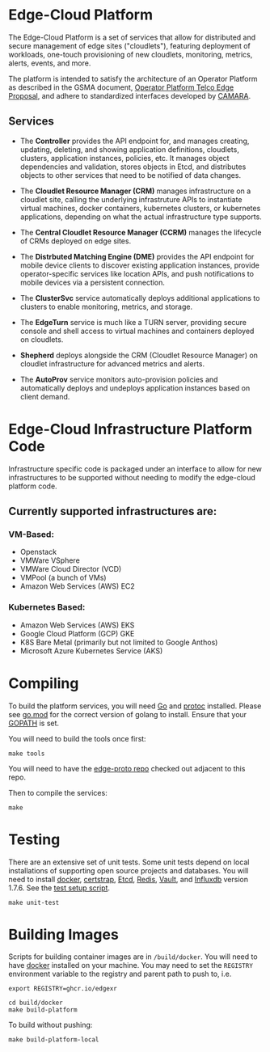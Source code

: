 # Edge-Cloud Platform

The Edge-Cloud Platform is a set of services that allow for distributed and secure management of edge sites ("cloudlets"), featuring deployment of workloads, one-touch provisioning of new cloudlets, monitoring, metrics, alerts, events, and more.

The platform is intended to satisfy the architecture of an Operator Platform as described in the GSMA document, [Operator Platform Telco Edge Proposal](https://www.gsma.com/futurenetworks/wp-content/uploads/2020/10/GSMA-Operator-Platform-Proposal-Oct-2020.pdf), and adhere to standardized interfaces developed by [CAMARA](https://camaraproject.org/).

## Services

- The **Controller** provides the API endpoint for, and manages creating, updating, deleting, and showing application definitions, cloudlets, clusters, application instances, policies, etc. It manages object dependencies and validation, stores objects in Etcd, and distributes objects to other services that need to be notified of data changes.

- The **Cloudlet Resource Manager (CRM)** manages infrastructure on a cloudlet site, calling the underlying infrastruture APIs to instantiate virtual machines, docker containers, kubernetes clusters, or kubernetes applications, depending on what the actual infrastructure type supports.

- The **Central Cloudlet Resource Manager (CCRM)** manages the lifecycle of CRMs deployed on edge sites.

- The **Distrbuted Matching Engine (DME)** provides the API endpoint for mobile device clients to discover existing application instances, provide operator-specific services like location APIs, and push notifications to mobile devices via a persistent connection.

- The **ClusterSvc** service automatically deploys additional applications to clusters to enable monitoring, metrics, and storage.

- The **EdgeTurn** service is much like a TURN server, providing secure console and shell access to virtual machines and containers deployed on cloudlets.

- **Shepherd** deploys alongside the CRM (Cloudlet Resource Manager) on cloudlet infrastructure for advanced metrics and alerts.

- The **AutoProv** service monitors auto-provision policies and automatically deploys and undeploys application instances based on client demand.

# Edge-Cloud Infrastructure Platform Code

Infrastructure specific code is packaged under an interface to allow for new infrastructures to be supported without needing to modify the edge-cloud platform code.

## Currently supported infrastructures are:

### VM-Based:

- Openstack
- VMWare VSphere
- VMWare Cloud Director (VCD)
- VMPool (a bunch of VMs)
- Amazon Web Services (AWS) EC2

### Kubernetes Based:

- Amazon Web Services (AWS) EKS
- Google Cloud Platform (GCP) GKE
- K8S Bare Metal (primarily but not limited to Google Anthos)
- Microsoft Azure Kubernetes Service (AKS)

# Compiling

To build the platform services, you will need [Go](https://www.golang.org/) and [protoc](https://grpc.io/docs/protoc-installation/) installed. Please see [go.mod](go.mod) for the correct version of golang to install. Ensure that your [GOPATH](https://golang.org/doc/code.html#GOPATH) is set.

You will need to build the tools once first:

``` shell
make tools
```

You will need to have the [edge-proto repo](https://github.com/edgexr/edge-proto) checked out adjacent to this repo.

Then to compile the services:

``` shell
make
```

# Testing

There are an extensive set of unit tests. Some unit tests depend on local installations of supporting open source projects and databases. You will need to install [docker](https://www.docker.com/), [certstrap](https://github.com/square/certstrap), [Etcd](https://etcd.io/), [Redis](https://redis.io/), [Vault](https://www.vaultproject.io/), and [Influxdb](https://www.influxdata.com/) version 1.7.6. See the [test setup script](test/test_setup.sh).

``` shell
make unit-test
```

# Building Images

Scripts for building container images are in `/build/docker`. You will need to have [docker](https://www.docker.com/) installed on your machine. You may need to set the `REGISTRY` environment variable to the registry and parent path to push to, i.e.

```shell
export REGISTRY=ghcr.io/edgexr
```

``` shell
cd build/docker
make build-platform
```

To build without pushing:
``` shell
make build-platform-local
```
